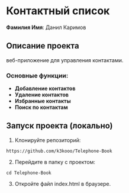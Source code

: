 # Контактный cписок
**Фамилия Имя**: Данил Каримов

## Описание проекта

 веб-приложение для управления контактами. 

### Основные функции:

- **Добавление контактов**
- **Удаление контактов**
- **Избранные контакты**
- **Поиск по контактам**

## Запуск проекта (локально)

1. Клонируйте репозиторий:
```
https://github.com/k3kooo/Telephone-Book
```
2. Перейдите в папку с проектом:
```
cd Telephone-Book
```
3. Откройте файл index.html в браузере.
